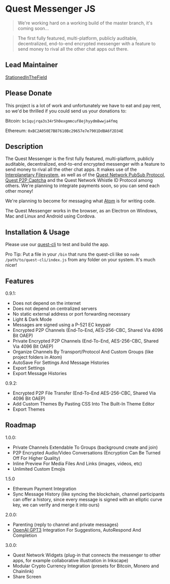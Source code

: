 # Quest Messenger JS
> We're working hard on a working build of the master branch, it's coming soon...

> The first fully featured, multi-platform, publicly auditable, decentralized, end-to-end encrypted messenger with a feature to send money to rival all the other chat apps out there.

## Lead Maintainer

[StationedInTheField](https://github.com/StationedInTheField)

## Please Donate
This project is a lot of work and unfortunately we have to eat and pay rent, so we'd be thrilled if you could send us your donations to:

Bitcoin:
`bc1qujrqa3s34r5h0exgmmcuf8ejhyydm8wwja4fmq`

Ethereum:
`0xBC2A050E7B87610Bc29657e7e7901DdBA6f2D34E`

## Description

The Quest Messenger is the first fully featured, multi-platform, publicly auditable, decentralized, end-to-end encrypted messenger with a feature to send money to rival all the other chat apps. It makes use of the [Interplanetary Filesystem](https://ipfs.io), as well as of the [Quest Network PubSub Protocol](https://github.com/QuestNetwork/quest-pubsub-js), [Quest P2P Captcha](https://github.com/QuestNetwork/quest-captcha-js) and the Quest Network Whistle ID Protocol among others. We're planning to integrate payments soon, so you can send each other money!

We're planning to become for messaging what [Atom](https://atom.io) is for writing code.

The Quest Messenger works in the browser, as an Electron on Windows, Mac and Linux and Android using Cordova.

## Installation & Usage

Please use our [quest-cli](https://github.com/QuestNetwork/quest-cli) to test and build the app.

Pro Tip: Put a file in your `/bin` that runs the quest-cli like so `node /path/to/quest-cli/index.js` from any folder on your system. It's much nicer!

## Features

0.9.1:
- Does not depend on the internet
- Does not depend on centralized servers
- No static external address or port forwarding necessary
- Light & Dark Mode
- Messages are signed using a P-521 EC keypair
- Encrypted P2P Channels (End-To-End, AES-256-CBC, Shared Via 4096 Bit OAEP)
- Private Encrypted P2P Channels (End-To-End, AES-256-CBC, Shared Via 4096 Bit OAEP)
- Organize Channels By Transport/Protocol And Custom Groups (like project folders in Atom)
- AutoSave For Settings And Message Histories
- Export Settings
- Export Message Histories

0.9.2:
- Encrypted P2P File Transfer (End-To-End AES-256-CBC, Shared Via 4096 Bit OAEP)
- Add Custom Themes By Pasting CSS Into The Built-In Theme Editor
- Export Themes 

## Roadmap

1.0.0:
- Private Channels Extendable To Groups (background create and join)
- P2P Encrypted Audio/Video Conversations (Encryption Can Be Turned Off For Higher Quality)
- Inline Preview For Media Files And Links (images, videos, etc)
- Unlimited Custom Emojis

1.5.0
- Ethereum Payment Integration
- Sync Message History (like syncing the blockchain, channel participants can offer a history, since every message is signed with an elliptic curve key, we can verify and merge it into ours)

2.0.0:
- Parenting (reply to channel and private messages)
- [OpenAI GPT3](https://en.wikipedia.org/wiki/GPT-3) Integration For Suggestions, AutoRespond And Completion

3.0.0:
- Quest Network Widgets (plug-in that connects the messenger to other apps, for example collaborative illustration in Inkscape)
- Modular Crypto Currency Integration (presets for Bitcoin, Monero and Chainlink)
- Share Screen
